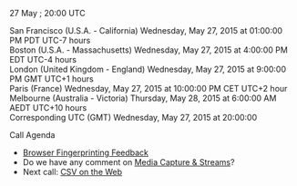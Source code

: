 27 May ; 20:00 UTC

San Francisco (U.S.A. - California)	Wednesday, May 27, 2015 at 01:00:00 PM	PDT	UTC-7 hours  
Boston (U.S.A. - Massachusetts)	Wednesday, May 27, 2015 at 4:00:00 PM	EDT	UTC-4 hours  
London (United Kingdom - England)	Wednesday, May 27, 2015 at 9:00:00 PM	GMT	UTC+1 hours  
Paris (France)	Wednesday, May 27, 2015 at 10:00:00 PM	CET	UTC+2 hour  
Melbourne (Australia - Victoria)	Thursday, May 28, 2015 at 6:00:00 AM	AEDT  UTC+10 hours  
Corresponding UTC (GMT)	Wednesday, May 27, 2015 at 20:00:00

Call Agenda  

* [Browser Fingerprinting Feedback](https://github.com/w3ctag/spec-reviews/blob/master/2015/05/fingerprint.md)
* Do we have any comment on [Media Capture & Streams](https://lists.w3.org/Archives/Member/chairs/2015AprJun/0017.html)?
* Next call: [CSV on the Web](https://github.com/w3ctag/spec-reviews/issues/55)
